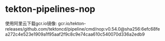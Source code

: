 # tekton-pipelines-nop
使用阿里云下载gcr.io镜像: gcr.io/tekton-releases/github.com/tektoncd/pipeline/cmd/nop:v0.54.0@sha256:6efc68fea272c4e523e1909a1f95aaf2f9c8c9e74caa610c540070d336a2edb9
